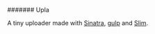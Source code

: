 ####### Upla

A tiny uploader made with [Sinatra](http://www.sinatrarb.com), [gulp](http://gulpjs.com/) and [Slim](http://slim-lang.com/).

